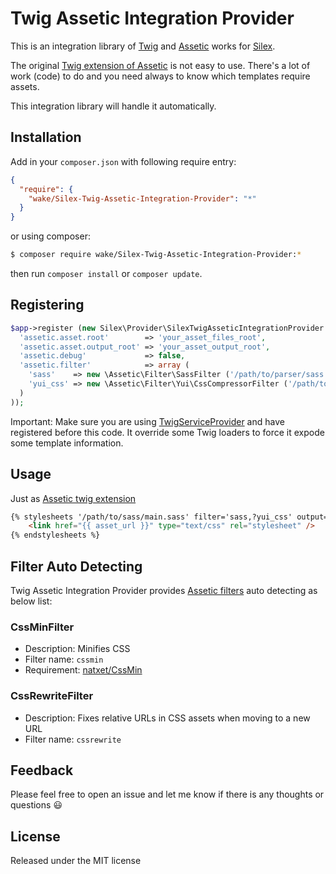 # Twig Assetic Integration Provider

This is an integration library of [Twig](http://twig.sensiolabs.org) and [Assetic](https://github.com/kriswallsmith/assetic) works for [Silex](http://silex.sensiolabs.org/).

The original [Twig extension of Assetic](https://github.com/kriswallsmith/assetic#twig) is not easy to use. There's a lot of work (code) to do and you need always to know which templates require assets.

This integration library will handle it automatically.

## Installation

Add in your `composer.json` with following require entry:

```json
{
  "require": {
    "wake/Silex-Twig-Assetic-Integration-Provider": "*"
  }
}
```

or using composer:

```bash
$ composer require wake/Silex-Twig-Assetic-Integration-Provider:*
```

then run `composer install` or `composer update`.

## Registering


```php
$app->register (new Silex\Provider\SilexTwigAsseticIntegrationProvider (), array (
  'assetic.asset.root'        => 'your_asset_files_root',
  'assetic.asset.output_root' => 'your_asset_output_root',
  'assetic.debug'             => false,
  'assetic.filter'            => array (
    'sass'    => new \Assetic\Filter\SassFilter ('/path/to/parser/sass'),
    'yui_css' => new \Assetic\Filter\Yui\CssCompressorFilter ('/path/to/yuicompressor.jar')
  )
));
```

Important: Make sure you are using [TwigServiceProvider](http://silex.sensiolabs.org/doc/providers/twig.html) and have registered before this code. It override some Twig loaders to force it expode some template information.

## Usage

Just as [Assetic twig extension](https://github.com/kriswallsmith/assetic#twig)

```html
{% stylesheets '/path/to/sass/main.sass' filter='sass,?yui_css' output='css/all.css' %}
    <link href="{{ asset_url }}" type="text/css" rel="stylesheet" />
{% endstylesheets %}
```

## Filter Auto Detecting

Twig Assetic Integration Provider provides [Assetic filters](https://github.com/kriswallsmith/assetic#filters) auto detecting as below list:

### CssMinFilter

- Description: Minifies CSS
- Filter name: `cssmin`
- Requirement: [natxet/CssMin](https://github.com/natxet/CssMin)

### CssRewriteFilter

- Description: Fixes relative URLs in CSS assets when moving to a new URL
- Filter name: `cssrewrite`

## Feedback

Please feel free to open an issue and let me know if there is any thoughts or questions :smiley:

## License

Released under the MIT license
